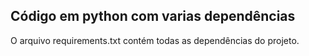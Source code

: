 ## Código em python com varias dependências 


O arquivo requirements.txt contém todas as dependências do projeto.
